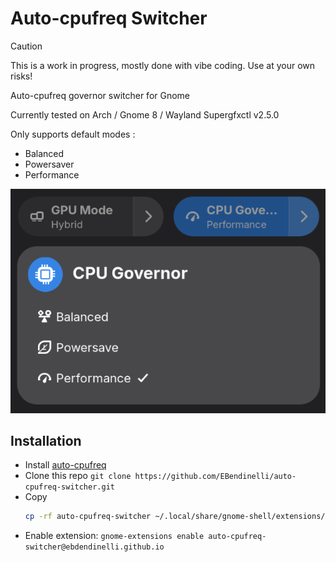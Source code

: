 # Auto-cpufreq Switcher

>[!CAUTION]
> This is a work in progress, mostly done with vibe coding. Use at your own risks!

Auto-cpufreq governor switcher for Gnome

Currently tested on Arch / Gnome 8 / Wayland
Supergfxctl v2.5.0

Only supports default modes :
- Balanced
- Powersaver
- Performance

![screenshot example](./img/screenshot.png)

## Installation

- Install [auto-cpufreq](https://github.com/AdnanHodzic/auto-cpufreq)
- Clone this repo `git clone https://github.com/EBendinelli/auto-cpufreq-switcher.git`
- Copy 
    ```bash
    cp -rf auto-cpufreq-switcher ~/.local/share/gnome-shell/extensions/auto-cpufreq-switcher@ebdendinelli.github.io
    ```
- Enable extension: `gnome-extensions enable auto-cpufreq-switcher@ebdendinelli.github.io`
